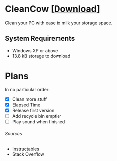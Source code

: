 # CleanCow [[Download](https://tinyurl.com/CleanCow)]
Clean your PC with ease to milk your storage space.
## System Requirements
- Windows XP or above
- 13.8 kB storage to download
# Plans
In no particular order:
- [x] Clean more stuff
- [x] Elapsed Time
- [x] Release first version
- [ ] Add recycle bin emptier
- [ ] Play sound when finished
###### Sources
- Instructables
- Stack Overflow
